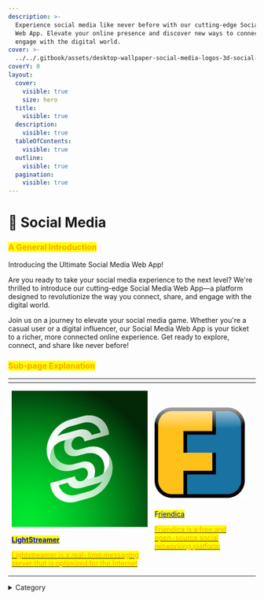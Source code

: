 ```yaml
---
description: >-
  Experience social media like never before with our cutting-edge Social Media
  Web App. Elevate your online presence and discover new ways to connect and
  engage with the digital world.
cover: >-
  ../../.gitbook/assets/desktop-wallpaper-social-media-logos-3d-social-media-marketing.jpg
coverY: 0
layout:
  cover:
    visible: true
    size: hero
  title:
    visible: true
  description:
    visible: true
  tableOfContents:
    visible: true
  outline:
    visible: true
  pagination:
    visible: true
---
```


# 📱 Social Media

### <mark style="color:orange;">**A General Introduction**</mark>

Introducing the Ultimate Social Media Web App!

Are you ready to take your social media experience to the next level? We're thrilled to introduce our cutting-edge Social Media Web App—a platform designed to revolutionize the way you connect, share, and engage with the digital world.

Join us on a journey to elevate your social media game. Whether you're a casual user or a digital influencer, our Social Media Web App is your ticket to a richer, more connected online experience. Get ready to explore, connect, and share like never before!

### <mark style="color:orange;">Sub-page Explanation</mark>



<table><thead><tr><th width="277"></th><th></th><th></th></tr></thead><tbody><tr><td><p><img src="../../.gitbook/assets/image (45).png" alt="" data-size="original"></p><p></p><p><a href="https://docs.scaleinfinite.fr/demo-deployment/social-media/lightstreamer-deployment"><mark style="color:blue;"><strong>LightStreamer</strong></mark></a></p><p></p><p><a href="https://docs.scaleinfinite.fr/demo-deployment/social-media/lightstreamer-deployment"><mark style="color:orange;">Lightstreamer is a real-time messaging server that is optimized for the Internet</mark></a></p></td><td><p><img src="../../.gitbook/assets/image (46).png" alt="" data-size="original"></p><h4> </h4><p><mark style="color:blue;">F</mark><a href="https://docs.scaleinfinite.fr/demo-deployment/social-media/friendica-deployment"><mark style="color:blue;">riendica</mark></a></p><p></p><p><a href="https://docs.scaleinfinite.fr/demo-deployment/social-media/friendica-deployment"><mark style="color:orange;">Friendica is a free and open-source social networking platform</mark></a></p></td><td></td></tr></tbody></table>

<details>

<summary>Category</summary>

Kubernetes, cloud computing, DevOps, cloud services, hosting platform, container orchestration, cloud infrastructure, cloud deployment, cloud management, cloud technology, cloud solutions&#x20;

</details>
